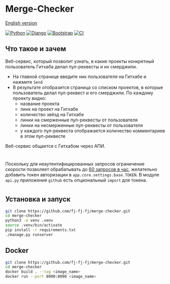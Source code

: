 # Merge-Checker

[English version](README.eng.md)


[![Python](https://img.shields.io/static/v1?label=Python&style=plastic&logofor-the-badge&message=3&color=3776AB&logo=PYTHON)](https://www.python.org/)
[![Django](https://img.shields.io/badge/-django-green?style=flat&logo=django)](https://www.djangoproject.com/)
[![Bootstrap](https://img.shields.io/badge/-Bootstrap-7952B3?style=flat&logo=bootstrap&logoColor=white)](https://getbootstrap.com/)
[![CI](https://github.com/fj-fj-fj/merge-checker/actions/workflows/test.yml/badge.svg)](https://github.com/fj-fj-fj/merge-checker/actions/workflows/test.yml)

## Что такое и зачем 
Веб-сервис, который позволит узнать, в какие проекты конкретный пользователь Гитхаба делал пул-реквесты и их смерджили. 

- На главной странице введите ник пользователя на Гитхабе и нажмите `Send`
- В результате отобразится страница со списком проектов, в которые пользователь делал пул-реквест и его смерджили. По каждому проекту видно:
  - название проекта
  - линк на проект на Гитхабе
  - количество звёзд на Гитхабе
  - линки на смерженные пул-реквесты от пользователя
  - линки на несмерженные пул-реквесты от пользователя
  - у каждого пул-реквеста отображается количество комментариев в этом пул-реквесте

Веб-сервис общаeтся с Гитхабом через АПИ.

#
Поскольку для неаутентифицированных запросов ограничение скорости позволяет обрабатывать до [60 запросов в час](https://docs.github.com/en/rest/overview/resources-in-the-rest-api#rate-limiting "Ограничение скорости"), желательно добавить токен авторизации в `app.core.settings.base.TOKEN`. В модуле `api.py` приложения `github` есть опциональный `import` для токена.

#
## Установка и запуск
```bash
git clone https://github.com/fj-fj-fj/merge-checker.git
cd merge-checker
python3 -m venv .venv
source .venv/bin/activate
pip install -r requirements.txt
./manage.py runserver
```

## Docker
```bash
git clone https://github.com/fj-fj-fj/merge-checker.git
cd merge-checker
docker build . --tag <image_name>
docker run --port 8000:8000 <image_name>
```
